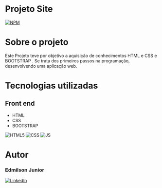 # Projeto Site 

[![NPM](https://img.shields.io/npm/l/react)](https://github.com/Junior-Hugos/Projeto-Site/blob/main/LICENSE)

# Sobre o projeto


Este Projeto teve por objetivo a aquisição de conhecimentos HTML e CSS e BOOTSTRAP . Se trata dos primeiros passos na programação, desenvolvendo uma aplicação web.


# Tecnologias utilizadas
## Front end
- HTML
-  CSS
- BOOTSTRAP

![HTML5](https://img.shields.io/badge/HTML5-000?style=for-the-badge&logo=html5)
![CSS](https://img.shields.io/badge/css-000?style=for-the-badge&logo=CSS3)
![JS](https://img.shields.io/badge/JAVASCRIPT-000?style=for-the-badge&logo=Javascript&)


# Autor

<h3>Edmilson Junior</h3>

[![LinkedIn](https://img.shields.io/badge/LinkedIn-357?style=for-the-badge&logo=linkedin&logoColor=ffff)](https://www.linkedin.com/in/edmilsonjunior87/)
